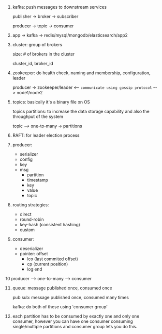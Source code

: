 1. kafka: push messages to downstream services

    publisher -> broker -> subscriber

    producer -> topic -> consumer

2. app -> kafka -> redis/mysql/mongodb/elasticsearch/app2

3. cluster: group of brokers

    size: # of brokers in the cluster

    cluster_id, broker_id

4. zookeeper: do health check, naming and membership, configuration, leader

    producer -> zookeeper/leader <-- `communicate using gossip protocol` --> node1/node2

5. topics: basically it's a binary file on OS

    topics partitions: to increase the data storage capability and also the throughput of the system

    topic --> one-to-many -> partitions

6. RAFT: for leader election process

7. producer:

    - serializer
    - config
    - key
    - msg
        - partition
        - timestamp
        - key
        - value
        - topic

8. routing strategies:

    - direct
    - round-robin
    - key-hash (consistent hashing)
    - custom

9. consumer:
    - deserializer
    - pointer: offset
        - lco (last commited offset)
        - cp (current position)
        - log end

10 producer --> one-to-many --> consumer

11. queue: message published once, consumed once

    pub sub: message published once, consumed many times

    kafka: do both of these using 'consumer group'

12. each partition has to be consumed by exactly one and only one consumer, however you can have one consumer consuming single/multiple partitions and consumer group lets you do this.

